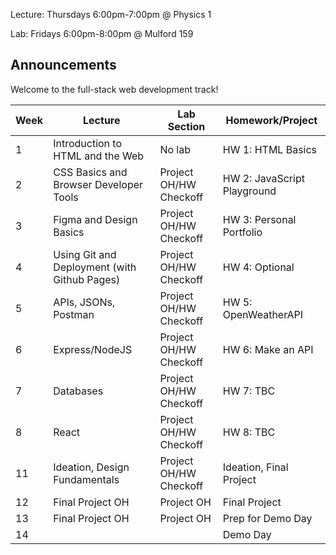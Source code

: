 Lecture: Thursdays 6:00pm-7:00pm @ Physics 1

Lab: Fridays 6:00pm-8:00pm @ Mulford 159 

## Announcements
Welcome to the full-stack web development track!

| Week | Lecture                                      | Lab Section            | Homework/Project            |
|------|----------------------------------------------|------------------------|-----------------------------|
| 1    | Introduction to HTML and the Web             | No lab                 | HW 1: HTML Basics           |
| 2    | CSS Basics and Browser Developer Tools       | Project OH/HW Checkoff | HW 2: JavaScript Playground |
| 3    | Figma and Design Basics                      | Project OH/HW Checkoff | HW 3: Personal Portfolio    |
| 4    | Using Git and Deployment (with Github Pages) | Project OH/HW Checkoff | HW 4: Optional              |
| 5    | APIs, JSONs, Postman                         | Project OH/HW Checkoff | HW 5: OpenWeatherAPI        |
| 6    | Express/NodeJS                               | Project OH/HW Checkoff | HW 6: Make an API           |
| 7    | Databases                                    | Project OH/HW Checkoff | HW 7: TBC                   |
| 8    | React                                        | Project OH/HW Checkoff | HW 8: TBC                   |
| 11   | Ideation, Design Fundamentals                | Project OH/HW Checkoff | Ideation, Final Project     |
| 12   | Final Project OH                             | Project OH             | Final Project               |
| 13   | Final Project OH                             | Project OH             | Prep for Demo Day           |
| 14   |                                              |                        | Demo Day                    |

